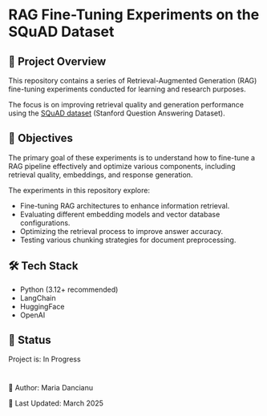 # RAG Fine-Tuning Experiments on the SQuAD Dataset


## 📌 Project Overview

This repository contains a series of Retrieval-Augmented Generation (RAG) fine-tuning experiments conducted for learning and research purposes.

The focus is on improving retrieval quality and generation performance using the [SQuAD dataset](https://rajpurkar.github.io/SQuAD-explorer/) (Stanford Question Answering Dataset).

## 🎯 Objectives

The primary goal of these experiments is to understand how to fine-tune a RAG pipeline effectively and optimize various components, including retrieval quality, embeddings, and response generation.

The experiments in this repository explore:

- Fine-tuning RAG architectures to enhance information retrieval.
- Evaluating different embedding models and vector database configurations.
- Optimizing the retrieval process to improve answer accuracy.
- Testing various chunking strategies for document preprocessing.


## 🛠️ Tech Stack

- Python (3.12+ recommended)
- LangChain
- HuggingFace
- OpenAI


## 🔄 Status

Project is: In Progress


#

📝 Author: Maria Dancianu

📅 Last Updated: March 2025
